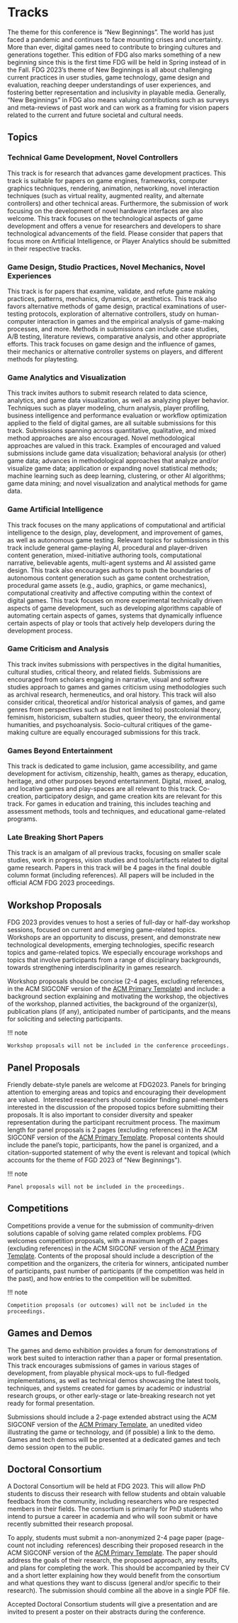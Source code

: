 # Tracks

The theme for this conference is “New Beginnings”. The world has just faced a pandemic and continues to face mounting crises and uncertainty. More than ever, digital games need to contribute to bringing cultures and generations together. This edition of FDG also marks something of a new beginning since this is the first time FDG will be held in Spring instead of in the Fall. FDG 2023’s theme of New Beginnings is all about challenging current practices in user studies, game technology, game design and evaluation, reaching deeper understandings of user experiences, and fostering better representation and inclusivity in playable media. Generally, “New Beginnings” in FDG also means valuing contributions such as surveys and meta-reviews of past work and can work as a framing for vision papers related to the current and future societal and cultural needs.

## Topics

### Technical Game Development, Novel Controllers

This track is for research that advances game development practices. This track is suitable for papers on game engines, frameworks, computer graphics techniques, rendering, animation, networking, novel interaction techniques (such as virtual reality, augmented reality, and alternate controllers) and other technical areas. Furthermore, the submission of work focusing on the development of novel hardware interfaces are also welcome. This track focuses on the technological aspects of game development and offers a venue for researchers and developers to share technological advancements of the field. Please consider that papers that focus more on Artificial Intelligence, or Player Analytics should be submitted in their respective tracks.

### Game Design, Studio Practices, Novel Mechanics, Novel Experiences

This track is for papers that examine, validate, and refute game making practices, patterns, mechanics, dynamics, or aesthetics. This track also favors alternative methods of game design, practical examinations of user-testing protocols, exploration of alternative controllers, study on human-computer interaction in games and the empirical analysis of game-making processes, and more. Methods in submissions can include case studies, A/B testing, literature reviews, comparative analysis, and other appropriate efforts. This track focuses on game design and the influence of games, their mechanics or alternative controller systems on players, and different methods for playtesting.

### Game Analytics and Visualization

This track invites authors to submit research related to data science, analytics, and game data visualization, as well as analyzing player behavior. Techniques such as player modeling, churn analysis, player profiling, business intelligence and performance evaluation or workflow optimization applied to the field of digital games, are all suitable submissions for this track. Submissions spanning across quantitative, qualitative, and mixed method approaches are also encouraged. Novel methodological approaches are valued in this track. Examples of encouraged and valued submissions include game data visualization; behavioral analysis (or other) game data; advances in methodological approaches that analyze and/or visualize game data; application or expanding novel statistical methods; machine learning such as deep learning, clustering, or other AI algorithms; game data mining; and novel visualization and analytical methods for game data.

### Game Artificial Intelligence

This track focuses on the many applications of computational and artificial intelligence to the design, play, development, and improvement of games, as well as autonomous game testing. Relevant topics for submissions in this track include general game-playing AI, procedural and player-driven content generation, mixed-initiative authoring tools, computational narrative, believable agents, multi-agent systems and AI assisted game design. This track also encourages authors to push the boundaries of autonomous content generation such as game content orchestration, procedural game assets (e.g., audio, graphics, or game mechanics), computational creativity and affective computing within the context of digital games. This track focuses on more experimental technically driven aspects of game development, such as developing algorithms capable of automating certain aspects of games, systems that dynamically influence certain aspects of play or tools that actively help developers during the development process. 

### Game Criticism and Analysis

This track invites submissions with perspectives in the digital humanities, cultural studies, critical theory, and related fields. Submissions are encouraged from scholars engaging in narrative, visual and software studies approach to games and games criticism using methodologies such as archival research, hermeneutics, and oral history. This track will also consider critical, theoretical and/or historical analysis of games, and game genres from perspectives such as (but not limited to) postcolonial theory, feminism, historicism, subaltern studies, queer theory, the environmental humanities, and psychoanalysis. Socio-cultural critiques of the game-making culture are equally encouraged submissions for this track.

### Games Beyond Entertainment

This track is dedicated to game inclusion, game accessibility, and game development for activism, citizenship, health, games as therapy, education, heritage, and other purposes beyond entertainment. Digital, mixed, analog, and locative games and play-spaces are all relevant to this track. Co-creation, participatory design, and game creation kits are relevant for this track. For games in education and training, this includes teaching and assessment methods, tools and techniques, and educational game-related programs.

### Late Breaking Short Papers

This track is an amalgam of all previous tracks, focusing on smaller scale
studies, work in progress, vision studies and tools/artifacts related to digital
game research. Papers in this track will be 4 pages in the final double column
format (including references). All papers will be included in the official ACM
FDG 2023 proceedings.

## Workshop Proposals

FDG 2023 provides venues to host a series of full-day or half-day workshop sessions, focused on current and emerging game-related topics. Workshops are an opportunity to discuss, present, and demonstrate new technological developments, emerging technologies, specific research topics and game-related topics. We especially encourage workshops and topics that involve participants from a range of disciplinary backgrounds, towards strengthening interdisciplinarity in games research.

Workshop proposals should be concise (2-4 pages, excluding references, in the ACM SIGCONF version of the [ACM Primary Template]​) and include: a background section explaining and motivating the workshop, the objectives of the workshop, planned activities, the background of the organizer(s), publication plans (if any), anticipated number of participants, and the means for soliciting and selecting participants.


!!! note

    Workshop proposals will not be included in the conference proceedings.

## Panel Proposals

Friendly debate-style panels are welcome at FDG2023. Panels for bringing attention to emerging areas and topics and encouraging their development are valued.  Interested researchers should consider finding panel-members interested in the discussion of the proposed topics before submitting their proposals. It is also important to consider diversity and speaker representation during the participant recruitment process. The maximum length for panel proposals is 2 pages (excluding references) in the ACM SIGCONF version of the ​[ACM Primary Template]. Proposal contents should include the panel’s topic, participants, how the panel is organized, and a citation-supported statement of why the event is relevant and topical (which accounts for the theme of FGD 2023 of "New Beginnings").

!!! note

    Panel proposals will not be included in the proceedings.


## Competitions

Competitions provide a venue for the submission of community-driven solutions capable of solving game related complex problems. FDG welcomes competition proposals, with a maximum length of 2 pages (excluding references) in the ACM SIGCONF version of the [ACM Primary Template]. Contents of the proposal should include a description of the competition and the organizers, the criteria for winners, anticipated number of participants, past number of participants (if the competition was held in the past), and how entries to the competition will be submitted.


!!! note

    Competition proposals (or outcomes) will not be included in the proceedings.

## Games and Demos

The games and demo exhibition provides a forum for demonstrations of work best suited to interaction rather than a paper or formal presentation. This track encourages submissions of games in various stages of development, from playable physical mock-ups to full-fledged implementations, as well as technical demos showcasing the latest tools, techniques, and systems created for games by academic or industrial research groups, or other early-stage or late-breaking research not yet ready for formal presentation.

Submissions should include a 2-page extended abstract using the ACM SIGCONF version of the [ACM Primary Template], an unedited video illustrating the game or technology, and (if possible) a link to the demo. Games and tech demos will be presented at a dedicated games and tech demo session open to the public.

## Doctoral Consortium

A Doctoral Consortium will be held at FDG 2023. This will allow PhD students to discuss their research with fellow students and obtain valuable feedback from the community, including researchers who are respected members in their fields. The consortium is primarily for PhD students who intend to pursue a career in academia and who will soon submit or have recently submitted their research proposal.

To apply, students must submit a non-anonymized 2-4 page paper (page-count not including  references) describing their proposed research in the ACM SIGCONF version of the ​[ACM Primary Template]. The paper should address the goals of their research, the proposed approach, any results, and plans for completing the work. This should be accompanied by their CV and a short letter explaining how they would benefit from the consortium and what questions they want to discuss (general and/or specific to their research). The submission should combine all the above in a single PDF file.

Accepted Doctoral Consortium students will give a presentation and are invited to present a poster on their abstracts during the conference.

[ACM Primary Template]:https://www.acm.org/publications/proceedings-template
